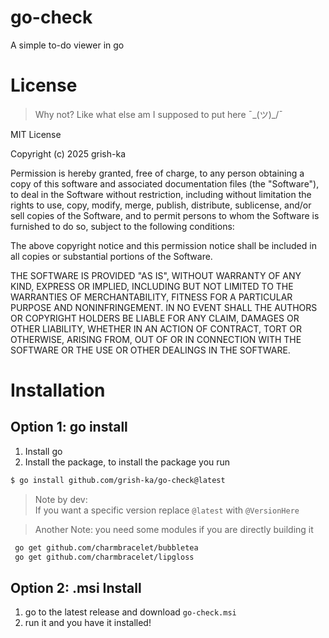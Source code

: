 # go-check
A simple to-do viewer in go

# License
> Why not? Like what else am I supposed to put here ¯\_(ツ)_/¯

MIT License

Copyright (c) 2025 grish-ka

Permission is hereby granted, free of charge, to any person obtaining a copy
of this software and associated documentation files (the "Software"), to deal
in the Software without restriction, including without limitation the rights
to use, copy, modify, merge, publish, distribute, sublicense, and/or sell
copies of the Software, and to permit persons to whom the Software is
furnished to do so, subject to the following conditions:

The above copyright notice and this permission notice shall be included in all
copies or substantial portions of the Software.

THE SOFTWARE IS PROVIDED "AS IS", WITHOUT WARRANTY OF ANY KIND, EXPRESS OR
IMPLIED, INCLUDING BUT NOT LIMITED TO THE WARRANTIES OF MERCHANTABILITY,
FITNESS FOR A PARTICULAR PURPOSE AND NONINFRINGEMENT. IN NO EVENT SHALL THE
AUTHORS OR COPYRIGHT HOLDERS BE LIABLE FOR ANY CLAIM, DAMAGES OR OTHER
LIABILITY, WHETHER IN AN ACTION OF CONTRACT, TORT OR OTHERWISE, ARISING FROM,
OUT OF OR IN CONNECTION WITH THE SOFTWARE OR THE USE OR OTHER DEALINGS IN THE
SOFTWARE.

# Installation
## Option 1: go install
1. Install go
2. Install the package,
to install the package you run
```bash
$ go install github.com/grish-ka/go-check@latest
```

> Note by dev: <br>
> If you want a specific version replace `@latest` with `@VersionHere`

> Another Note:
> you need some modules if you are directly building it
```bash
 go get github.com/charmbracelet/bubbletea
 go get github.com/charmbracelet/lipgloss
```
## Option 2: .msi Install
1. go to the latest release and download `go-check.msi`
2. run it and you have it installed!